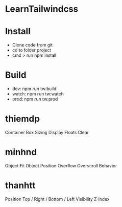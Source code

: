 # LearnTailwindcss
# Install
- Clone code from git
- cd to folder project
- cmd > run npm install
# Build
 - dev: npm run tw:build
 - watch: npm run tw:watch
 - prod: npm run tw:prod
# thiemdp
Container
Box Sizing
Display
Floats
Clear
# minhnd
Object Fit
Object Position
Overflow
Overscroll Behavior
# thanhtt
Position
Top / Right / Bottom / Left
Visibility
Z-Index
